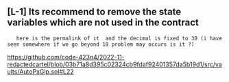 ## [L-1] Its recommend to remove the state variables which are not used in the contract
       here is the permalink of it  and the decimal is fixed to 30 (i have seen somewhere if we go beyond 18 problem may occurs is it ?)
https://github.com/code-423n4/2022-11-redactedcartel/blob/03b71a8d395c02324cb9fdaf92401357da5b19d1/src/vaults/AutoPxGlp.sol#L22
